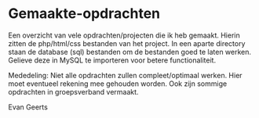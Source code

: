 # Gemaakte-opdrachten
Een overzicht van vele opdrachten/projecten die ik heb gemaakt. Hierin zitten de php/html/css bestanden van het project. In een aparte directory staan de database (sql) bestanden om de bestanden goed te laten werken. Gelieve deze in MySQL te importeren voor betere functionaliteit. 

Mededeling: Niet alle opdrachten zullen compleet/optimaal werken. Hier moet eventueel rekening mee gehouden worden. Ook zijn sommige opdrachten in groepsverband vermaakt. 

Evan Geerts


